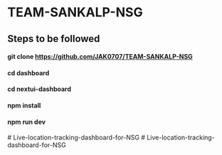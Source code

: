 # TEAM-SANKALP-NSG

## Steps to be followed

#### git clone https://github.com/JAK0707/TEAM-SANKALP-NSG

#### cd dashboard

#### cd nextui-dashboard

#### npm install

#### npm run dev

#   L i v e - l o c a t i o n - t r a c k i n g - d a s h b o a r d - f o r - N S G  
 #   L i v e - l o c a t i o n - t r a c k i n g - d a s h b o a r d - f o r - N S G  
 